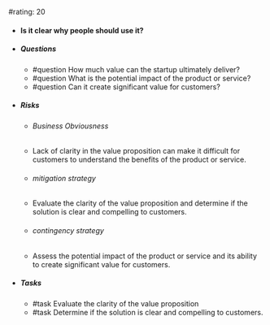 #rating: 20
- #### Is it clear why people should use it?
- ##### Questions
  - #question How much value can the startup ultimately deliver?
  - #question What is the potential impact of the product or service?
  - #question Can it create significant value for customers?
- ##### Risks

  - ###### Business Obviousness
  - Lack of clarity in the value proposition can make it difficult for customers to understand the benefits of the product or service.
  - ###### mitigation strategy
  - Evaluate the clarity of the value proposition and determine if the solution is clear and compelling to customers.
  - ###### contingency strategy
  - Assess the potential impact of the product or service and its ability to create significant value for customers.
- ##### Tasks
  - #task Evaluate the clarity of the value proposition
  - #task  Determine if the solution is clear and compelling to customers.


